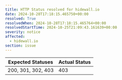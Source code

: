 ```yaml
---
title: HTTP Status resolved for hidewall.io
date: 2024-10-28T17:18:15.465750+00:00
resolved: True
resolvedWhen: 2024-10-28T17:18:15.465764+00:00
resolvedStartTime: 2024-10-25T21:09:43.161639+00:00
severity: notice
affected:
  - hidewall.io
section: issue
---
```


| Expected Statuses | Actual Status  |
|-------------------|----------------|
| 200, 301, 302, 403 | 403 |
